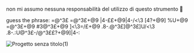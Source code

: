 
non mi assumo nessuna responsabilità del utilizzo di questo strumento 🚨

  guess the phrase: =@^3£ =@^3£+@9 |4-££+@9\|4-/<\3 [4?+@9] %U+@9 =@^3£+@9 #3@^3£+@9 ]<\3=/£+@9 .8-.@^3£]\@^3£]U/<\3 .8-.:U@^3£-/@^3££?+@9]|4-:

![Progetto senza titolo(1)](https://github.com/user-attachments/assets/2b33532b-a336-460b-a32f-51fc88b5fe78)







